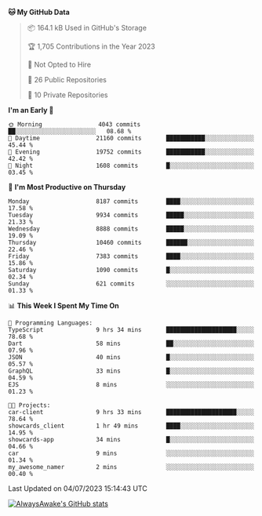 <!--START_SECTION:waka-->
**🐱 My GitHub Data** 

> 📦 164.1 kB Used in GitHub's Storage 
 > 
> 🏆 1,705 Contributions in the Year 2023
 > 
> 🚫 Not Opted to Hire
 > 
> 📜 26 Public Repositories 
 > 
> 🔑 10 Private Repositories 
 > 
**I'm an Early 🐤** 

```text
🌞 Morning                4043 commits        ██░░░░░░░░░░░░░░░░░░░░░░░   08.68 % 
🌆 Daytime                21160 commits       ███████████░░░░░░░░░░░░░░   45.44 % 
🌃 Evening                19752 commits       ███████████░░░░░░░░░░░░░░   42.42 % 
🌙 Night                  1608 commits        █░░░░░░░░░░░░░░░░░░░░░░░░   03.45 % 
```
📅 **I'm Most Productive on Thursday** 

```text
Monday                   8187 commits        ████░░░░░░░░░░░░░░░░░░░░░   17.58 % 
Tuesday                  9934 commits        █████░░░░░░░░░░░░░░░░░░░░   21.33 % 
Wednesday                8888 commits        █████░░░░░░░░░░░░░░░░░░░░   19.09 % 
Thursday                 10460 commits       ██████░░░░░░░░░░░░░░░░░░░   22.46 % 
Friday                   7383 commits        ████░░░░░░░░░░░░░░░░░░░░░   15.86 % 
Saturday                 1090 commits        █░░░░░░░░░░░░░░░░░░░░░░░░   02.34 % 
Sunday                   621 commits         ░░░░░░░░░░░░░░░░░░░░░░░░░   01.33 % 
```


📊 **This Week I Spent My Time On** 

```text
💬 Programming Languages: 
TypeScript               9 hrs 34 mins       ████████████████████░░░░░   78.68 % 
Dart                     58 mins             ██░░░░░░░░░░░░░░░░░░░░░░░   07.96 % 
JSON                     40 mins             █░░░░░░░░░░░░░░░░░░░░░░░░   05.57 % 
GraphQL                  33 mins             █░░░░░░░░░░░░░░░░░░░░░░░░   04.59 % 
EJS                      8 mins              ░░░░░░░░░░░░░░░░░░░░░░░░░   01.23 % 

🐱‍💻 Projects: 
car-client               9 hrs 33 mins       ████████████████████░░░░░   78.64 % 
showcards_client         1 hr 49 mins        ████░░░░░░░░░░░░░░░░░░░░░   14.95 % 
showcards-app            34 mins             █░░░░░░░░░░░░░░░░░░░░░░░░   04.66 % 
car                      9 mins              ░░░░░░░░░░░░░░░░░░░░░░░░░   01.34 % 
my_awesome_namer         2 mins              ░░░░░░░░░░░░░░░░░░░░░░░░░   00.40 % 
```


 Last Updated on 04/07/2023 15:14:43 UTC
<!--END_SECTION:waka-->

[![AlwaysAwake's GitHub stats](https://github-readme-stats.vercel.app/api?username=AlwaysAwake&show_icons=true&theme=github_dark&count_private=true)](https://github.com/AlwaysAwake/AlwaysAwake)
